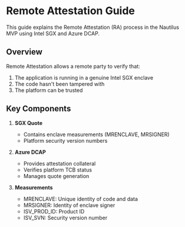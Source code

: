 # **Remote Attestation Guide**

This guide explains the Remote Attestation (RA) process in the Nautilus MVP using Intel SGX and Azure DCAP.

## Overview

Remote Attestation allows a remote party to verify that:

1. The application is running in a genuine Intel SGX enclave
2. The code hasn't been tampered with
3. The platform can be trusted

## Key Components

1. **SGX Quote**
    - Contains enclave measurements (MRENCLAVE, MRSIGNER)
    - Platform security version numbers

2. **Azure DCAP**
    - Provides attestation collateral
    - Verifies platform TCB status
    - Manages quote generation

3. **Measurements**
    - MRENCLAVE: Unique identity of code and data
    - MRSIGNER: Identity of enclave signer
    - ISV_PROD_ID: Product ID
    - ISV_SVN: Security version number